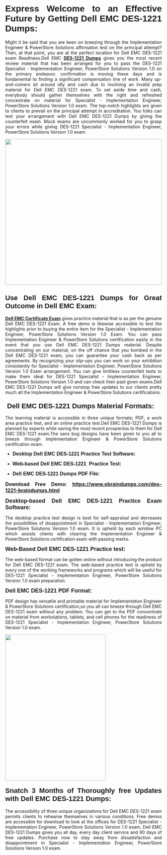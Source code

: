 <h1 dir="ltr" style="text-align: justify;"><span style="font-family:Verdana,Geneva,sans-serif;"><b>Express Welcome to an Effective Future by Getting Dell EMC DES-1221 Dumps:</b></span></h1>

<p dir="ltr" style="text-align: justify;">Might it be said that you are keen on breezing through the Implementation Engineer & PowerStore Solutions affirmation test on the principal attempt? Then, at that point, you are at the perfect location for Dell EMC DES-1221 exam Readiness.Dell EMC <a href="https://www.ebraindumps.com/des-1221-braindumps.html" target="_self"><strong>DES-1221 Dumps</strong></a> gives you the most recent review material that has been arranged for you to pass the DES-1221 Specialist - Implementation Engineer, PowerStore Solutions Version 1.0 on the primary endeavor. confirmation is moving these days and is fundamental to finding a significant compensation line of work. Many up-and-comers sit around idly and cash due to involving an invalid prep material for Dell EMC DES-1221 exam. To set aside time and cash, everybody should gather themselves with the right and refreshed concentrate on material for Specialist - Implementation Engineer, PowerStore Solutions Version 1.0 exam. The top-notch highlights are given to clients to prevail on the principal attempt in accreditation. You folks can test your arrangement with Dell EMC DES-1221 Dumps by giving the counterfeit exam. Mock exams are uncommonly worked for you to grasp your errors while giving DES-1221 Specialist - Implementation Engineer, PowerStore Solutions Version 1.0 exam.</p>

<p dir="ltr" style="text-align: justify;"><a href="https://www.ebraindumps.com/des-1221-braindumps.html" target="_self"><img alt="" src="https://lh3.googleusercontent.com/pw/AMWts8Aj3tb-wF0OMpw147T1Bg9eAAj9fKo6ifFWMDCc6oU3qtU3KEqtRsEM2KRmm3UaDWRNIl4uKsuW21qaZWMz89XK1ad3jQX9oZiQAoJqInwJqRGpkLNoXMJEdtJjmgXii-lFlTr95P8IcS6Zx1e4FG44=w1098-h617-no?authuser=4" style="width: 100%; height: 470px;" /></a></p>

<h2 dir="ltr" style="text-align: justify;"><span style="font-size:22px;"><span style="font-family:Verdana,Geneva,sans-serif;"><strong>Use Dell EMC DES-1221 Dumps for Great Outcome in Dell EMC Exam:</strong></span></span></h2>

<p dir="ltr" style="text-align: justify;"><a href="https://www.ebraindumps.com/implementation-engineer-dumps.html" target="_self"><strong>Dell EMC Certificate Exam</strong></a> gives practice material that is as per the genuine Dell EMC DES-1221 Exam. A free demo is likewise accessible to test the highlights prior to buying the entire item for the Specialist - Implementation Engineer, PowerStore Solutions Version 1.0 Exam. You can pass Implementation Engineer & PowerStore Solutions certification easily in the event that you use Dell EMC DES-1221 Dumps material. Despite concentrating on our material, on the off chance that you bombed in the Dell EMC DES-1221 exam, you can guarantee your cash back as per agreements. By recognizing your slip-ups you can work on your exhibition consistently for Specialist - Implementation Engineer, PowerStore Solutions Version 1.0 Exam arrangement. You can give limitless counterfeit tests to make them ideal for DES-1221 Specialist - Implementation Engineer, PowerStore Solutions Version 1.0 and can check their past given exams.Dell EMC DES-1221 Dumps will give nonstop free updates to our clients pretty much all the Implementation Engineer & PowerStore Solutions certifications.</p>

<h3 dir="ltr" style="text-align: justify;"><span style="font-size:22px;"><span style="font-family:Verdana,Geneva,sans-serif;"><strong> Dell EMC DES-1221 Dumps Material Formats:</strong></span></span></h3>

<p dir="ltr" style="text-align: justify;">The learning material is accessible in three unique formats; PDF, a work area practice test, and an online practice test.Dell EMC DES-1221 Dumps is planned by experts while saving the most recent prospectus to them for Dell EMC DES-1221 exam.The sans bug designs have been given to you all to breeze through Implementation Engineer & PowerStore Solutions certification exam.</p>

<ul dir="ltr">
	<li style="text-align: justify;"><span style="font-size:16px;"><span style="font-family:Verdana,Geneva,sans-serif;"><b>Desktop Dell EMC DES-1221 Practice Test Software: </b></span></span></li>
	<li style="text-align: justify;">
	<p><span style="font-size:16px;"><span style="font-family:Verdana,Geneva,sans-serif;"><b id="docs-internal-guid-44b45a43-7fff-2325-b530-fbb6de77fdb4">Web-based Dell EMC DES-1221  Practice Test:</b></span></span></p>
	</li>
	<li role="presentation" style="text-align: justify;"><span style="font-size:16px;"><span style="font-family:Verdana,Geneva,sans-serif;"><b id="docs-internal-guid-44b45a43-7fff-2325-b530-fbb6de77fdb4">Dell EMC DES-1221 Dumps PDF File:</b> </span></span></li>
</ul>

<p dir="ltr" style="text-align: justify;"><span style="font-size:16px;"><strong>Download Free Demo: <a href="https://www.ebraindumps.com/des-1221-braindumps.html" target="_self">https://www.ebraindumps.com/des-1221-braindumps.html</a></strong></span></p>

<p dir="ltr" style="text-align: justify;"><span style="font-size:18px;"><span style="font-family:Verdana,Geneva,sans-serif;"><b id="docs-internal-guid-44b45a43-7fff-2325-b530-fbb6de77fdb4">Desktop-based </b><b>Dell EMC DES-1221 Practice Exam Software:</b></span></span></p>

<p dir="ltr" style="text-align: justify;">The desktop practice test design is best for self-appraisal and decreases the possibilities of disappointment in Specialist - Implementation Engineer, PowerStore Solutions Version 1.0 exam. It is upheld by each window PC which assists clients with clearing the Implementation Engineer & PowerStore Solutions certification exam with passing marks.</p>

<p dir="ltr" style="text-align: justify;"><span style="font-size:18px;"><span style="font-family:Verdana,Geneva,sans-serif;"><b>Web-Based Dell EMC DES-1221 Practice test:</b></span></span></p>

<p dir="ltr" style="text-align: justify;">The web-based format can be gotten online without introducing the product for Dell EMC DES-1221 exam. The web-based practice test is upheld by every one of the working frameworks and programs which will be useful for DES-1221 Specialist - Implementation Engineer, PowerStore Solutions Version 1.0 exam preparation.</p>

<p dir="ltr" style="text-align: justify;"><span style="font-size:18px;"><span style="font-family:Verdana,Geneva,sans-serif;"><b>Dell EMC DES-1221 PDF Format:</b></span></span></p>

<p dir="ltr" style="text-align: justify;">PDF design has versatile and printable material for Implementation Engineer & PowerStore Solutions certification,so you all can breeze through Dell EMC DES-1221 exam without any problem. You can get to the PDF concentrate on material from workstations, tablets, and cell phones for the readiness of DES-1221 Specialist - Implementation Engineer, PowerStore Solutions Version 1.0 exam.</p>

<p dir="ltr" style="text-align: justify;"><a href="https://www.ebraindumps.com/des-1221-braindumps.html" target="_self"><img alt="" src="https://lh3.googleusercontent.com/pw/AMWts8Cm0-aiB9xC_FPL6GMf_gRc8bGJDkUG0gzD_GNwF--xl3UqafByTFN8nh78SU7aGuHZFgFzPFfPw8DPYtpQLPn5Yzy7__RrfyR3tcnJW6pSf-MMu652cZxPK9fQfq2DRLK-vEhbQGsNVpaasFd-xlwx=w1179-h617-no?authuser=4" style="width: 80%; height: 470px;" /></a></p>

<h4 dir="ltr" style="text-align: justify;"><b><span style="font-size:22px;"><span style="font-family:Verdana,Geneva,sans-serif;">Snatch 3 Months of Thoroughly free Updates with Dell EMC DES-1221 Dumps:</span></span></b></h4>

<p dir="ltr" style="text-align: justify;">The accessibility of three unique organizations for Dell EMC DES-1221 exam permits clients to rehearse themselves in various conditions. Free demos are accessible for download to look at the offices for DES-1221 Specialist - Implementation Engineer, PowerStore Solutions Version 1.0 exam. Dell EMC DES-1221 Dumps gives you all day, every day client service and 90 days of free updates. Purchase now to stay away from dissatisfaction and disappointment in Specialist - Implementation Engineer, PowerStore Solutions Version 1.0 exam.</p>

<p style="text-align: justify;"> </p>
